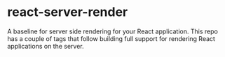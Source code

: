 # react-server-render

A baseline for server side rendering for your React application. This repo has a couple of tags that follow building full support for rendering React applications on the server.
